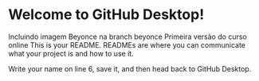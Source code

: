 # Welcome to GitHub Desktop!
Incluindo imagem Beyonce na branch beyonce
Primeira versão do curso online
This is your README. READMEs are where you can communicate what your project is and how to use it.

Write your name on line 6, save it, and then head back to GitHub Desktop.
